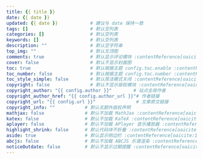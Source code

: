 ```yaml
---
title: {{ title }}
date: {{ date }}
updated: {{ date }}            # 建议与 date 保持一致
tags: []                       # 默认空列表
categories: []                 # 默认空列表
keywords: []                   # 默认空列表
description: ""                # 默认空字符串
top_img: ""                    # 默认无顶图
comments: true                 # 默认显示评论模块 :contentReference[oaicite:6]{index=6}
cover: false                   # 默认不显示封面图
toc: true                      # 默认根据主题 config.toc.enable :contentReference[oaicite:7]{index=7}
toc_number: false              # 默认根据主题 config.toc.number :contentReference[oaicite:8]{index=8}
toc_style_simple: false        # 默认简洁模式关闭 :contentReference[oaicite:9]{index=9}
copyright: false               # 默认不显示版权模块 :contentReference[oaicite:10]{index=10}
copyright_author: "{{ config.author }}"        # 站点全局作者
copyright_author_href: "{{ config.author_url }}"# 作者链接
copyright_url: "{{ config.url }}"               # 文章原文链接
copyright_info: ""           # 默认无额外版权声明
mathjax: false               # 默认不加载 MathJax :contentReference[oaicite:11]{index=11}
katex: false                 # 默认不加载 KaTeX :contentReference[oaicite:12]{index=12}
aplayer: false               # 默认不加载 APlayer 音乐播放器 :contentReference[oaicite:13]{index=13}
highlight_shrink: false      # 默认代码块不折叠 :contentReference[oaicite:14]{index=14}
aside: true                  # 默认显示侧边栏 :contentReference[oaicite:15]{index=15}
abcjs: false                 # 默认不加载 ABCJS 乐谱渲染 :contentReference[oaicite:16]{index=16}
noticeOutdate: false         # 默认不显示过期提醒 :contentReference[oaicite:17]{index=17}
---
```


